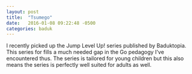 ```yaml
---
layout: post
title:  "Tsumego"
date:   2016-01-08 09:22:48 -0500
categories: baduk
---
```


I recently picked up the Jump Level Up! series published by
Baduktopia. This series for fills a much needed gap in the Go pedagogy
I've encountered thus. The series is tailored for young children but
this also means the series is perfectly well suited for adults as
well.
